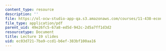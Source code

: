 ```yaml
---
content_type: resource
description: ''
file: https://ol-ocw-studio-app-qa.s3.amazonaws.com/courses/11-438-economic-development-planning-spring-2020/ec03d7217ba9ccd1b6ef383bf100aa16_MIT11_438s20_lec19.pdf
file_type: application/pdf
parent_uid: 49e26fc5-67a8-ed5d-942c-2d5a7ff1d3d2
resourcetype: Document
title: Lecture 19 slides
uid: ec03d721-7ba9-ccd1-b6ef-383bf100aa16
---
```

